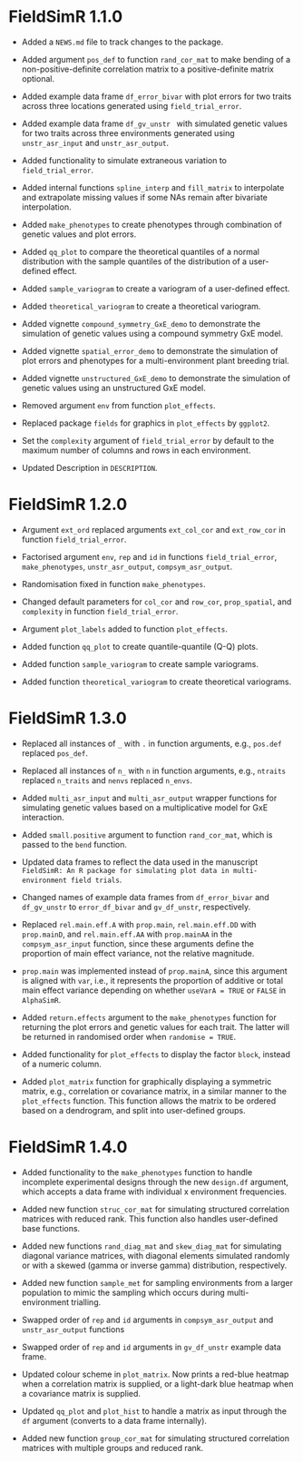 # FieldSimR 1.1.0

* Added a `NEWS.md` file to track changes to the package.

* Added argument `pos_def` to function `rand_cor_mat` to make bending of a non-positive-definite correlation matrix to a positive-definite matrix optional.

* Added example data frame `df_error_bivar` with plot errors for two traits across three locations generated using `field_trial_error`.

* Added example data frame `df_gv_unstr ` with simulated genetic values for two traits across three environments generated using `unstr_asr_input` and `unstr_asr_output`.

* Added functionality to simulate extraneous variation to `field_trial_error`.

* Added internal functions `spline_interp` and `fill_matrix` to interpolate and extrapolate missing values if some NAs remain after bivariate interpolation.

* Added `make_phenotypes` to create phenotypes through combination of genetic values and plot errors.

* Added `qq_plot` to compare the theoretical quantiles of a normal distribution with the sample quantiles of the distribution of a user-defined effect.

* Added `sample_variogram` to create a variogram of a user-defined effect.

* Added `theoretical_variogram` to create a theoretical variogram.

* Added vignette `compound_symmetry_GxE_demo` to demonstrate the simulation of genetic values using a compound symmetry GxE model.

* Added vignette `spatial_error_demo` to demonstrate the simulation of plot errors and phenotypes for a multi-environment plant breeding trial.

* Added vignette `unstructured_GxE_demo` to demonstrate the simulation of genetic values using an unstructured GxE model.
 
* Removed argument `env` from function `plot_effects`.

* Replaced package `fields` for graphics in `plot_effects` by `ggplot2`.

* Set the `complexity` argument of `field_trial_error` by default to the maximum number of columns and rows in each environment.

* Updated Description in `DESCRIPTION`.


# FieldSimR 1.2.0

* Argument `ext_ord` replaced arguments `ext_col_cor` and `ext_row_cor` in function `field_trial_error`.

* Factorised argument `env`, `rep` and `id` in functions `field_trial_error`, `make_phenotypes`, `unstr_asr_output`, `compsym_asr_output`.

* Randomisation fixed in function `make_phenotypes`.

* Changed default parameters for `col_cor` and `row_cor`, `prop_spatial`, and `complexity` in function `field_trial_error`.

* Argument `plot_labels` added to function `plot_effects`.

* Added function `qq_plot` to create quantile-quantile (Q-Q) plots.

* Added function `sample_variogram` to create sample variograms.

* Added function `theoretical_variogram` to create theoretical variograms.

# FieldSimR 1.3.0

* Replaced all instances of `_` with `.` in function arguments, e.g., `pos.def` replaced `pos_def`.

* Replaced all instances of `n_` with `n` in function arguments, e.g., `ntraits` replaced `n_traits` and `nenvs` replaced `n_envs`.

* Added `multi_asr_input` and `multi_asr_output` wrapper functions for simulating genetic values based on a multiplicative model for GxE interaction.

* Added `small.positive` argument to function `rand_cor_mat`, which is passed to the `bend` function.

* Updated data frames to reflect the data used in the manuscript `FieldSimR: An R package for simulating plot data in multi-environment field trials`.

* Changed names of example data frames from `df_error_bivar` and `df_gv_unstr` to `error_df_bivar` and `gv_df_unstr`, respectively. 

* Replaced `rel.main.eff.A` with `prop.main`, `rel.main.eff.DD` with `prop.mainD`, and `rel.main.eff.AA` with `prop.mainAA` in the `compsym_asr_input` function, since these arguments define the proportion of main effect variance, not the relative magnitude. 

* `prop.main` was implemented instead of `prop.mainA`, since this argument is aligned with `var`, i.e., it represents the proportion of additive or total main effect variance depending on whether `useVarA = TRUE` or `FALSE` in `AlphaSimR`.

* Added `return.effects` argument to the `make_phenotypes` function for returning the plot errors and genetic values for each trait. The latter will be returned in randomised order when `randomise = TRUE`.

* Added functionality for `plot_effects` to display the factor `block`, instead of a numeric column.

* Added `plot_matrix` function for graphically displaying a symmetric matrix, e.g., correlation or covariance matrix, in a similar manner to the `plot_effects` function. This function allows the matrix to be ordered based on a dendrogram, and split into user-defined groups.

# FieldSimR 1.4.0

* Added functionality to the `make_phenotypes` function to handle incomplete experimental designs through the new `design.df` argument, which accepts a data frame with individual x environment frequencies. 

* Added new function `struc_cor_mat` for simulating structured correlation matrices with reduced rank. This function also handles user-defined base functions.

* Added new functions `rand_diag_mat` and `skew_diag_mat` for simulating diagonal variance matrices, with diagonal elements simulated randomly or with a skewed (gamma or inverse gamma) distribution, respectively.

* Added new function `sample_met` for sampling environments from a larger population to mimic the sampling which occurs during multi-environment trialling.

* Swapped order of `rep` and `id` arguments in `compsym_asr_output` and `unstr_asr_output` functions

* Swapped order of `rep` and `id` arguments in `gv_df_unstr` example data frame.

* Updated colour scheme in `plot_matrix`. Now prints a red-blue heatmap when a correlation matrix is supplied, or a light-dark blue heatmap when a covariance matrix is supplied.

* Updated `qq_plot` and `plot_hist` to handle a matrix as input through the `df` argument (converts to a data frame internally).

* Added new function `group_cor_mat` for simulating structured correlation matrices with multiple groups and reduced rank. 



